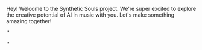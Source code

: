 Hey! Welcome to the Synthetic Souls project. We're super excited to explore the creative potential of AI in music with you. Let's make something amazing together!


''

''